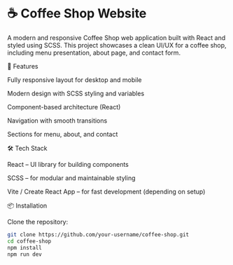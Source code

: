 # ☕ Coffee Shop Website

A modern and responsive Coffee Shop web application built with React and styled using SCSS.
This project showcases a clean UI/UX for a coffee shop, including menu presentation, about page, and contact form.

🚀 Features

Fully responsive layout for desktop and mobile

Modern design with SCSS styling and variables

Component-based architecture (React)

Navigation with smooth transitions

Sections for menu, about, and contact

🛠️ Tech Stack

React – UI library for building components

SCSS – for modular and maintainable styling

Vite / Create React App – for fast development (depending on setup)

📦 Installation

Clone the repository:
```bash
git clone https://github.com/your-username/coffee-shop.git
cd coffee-shop
npm install
npm run dev
